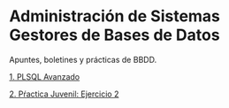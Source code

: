 # Administración de Sistemas Gestores de Bases de Datos


Apuntes, boletines y prácticas de BBDD.

[1. PLSQL Avanzado](./ApuntesPL.md)

[2. Pŕactica Juvenil: Ejercicio 2](./Ejercicio2Practicajuvenil.md)
